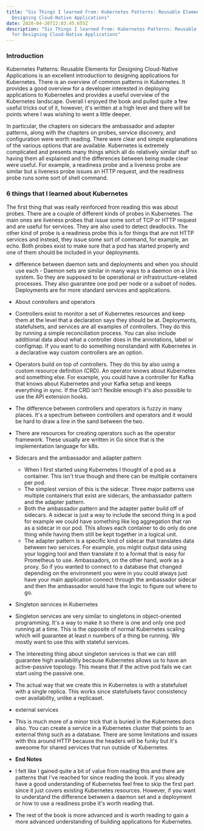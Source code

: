 ```yaml
---
title: "Six Things I learned From: Kubernetes Patterns: Reusable Elements for
  Designing Cloud-Native Applications"
date: 2020-04-26T22:03:45.655Z
description: "Six Things I learned From: Kubernetes Patterns: Reusable Elements
  for Designing Cloud-Native Applications"
---
```

###  Introduction

Kubernetes Patterns: Reusable Elements for Designing Cloud-Native Applications is an excellent introduction to designing applications for Kubernetes. There is an overview of common patterns in Kubernetes. It provides a good overview for a developer interested in deploying applications to Kubernetes and provides a useful overview of the Kubernetes landscape. Overall I enjoyed the book and pulled quite a few useful tricks out of it, however, it's written at a high level and there will be points where I was wishing to went a little deeper.

 In particular, the chapters on sidecars the ambassador and adapter patterns, along with the chapters on probes, service discovery, and configuration were worth reading. There were clear and simple explanations of the various options that are available. Kubernetes is extremely complicated and presents many things which all do relatively similar stuff so having them all explained and the differences between being made clear were useful. For example, a readiness probe and a liveness probe are similar but a liveness probe issues an HTTP request, and the readiness probe runs some sort of shell command.

  ### 6 things that I learned about Kubernetes
  The first thing that was really reinforced from reading this was about probes. There are a couple of different kinds of probes in Kubernetes. The main ones are liveness probes that issue some sort of TCP or HTTP request and are useful for services. They are also used to detect deadlocks. The other kind of probe is a readiness probe this is for things that are not HTTP services and instead, they issue some sort of command, for example, an echo. Both probes exist to make sure that a pod has started properly and one of them should be included in your deployments.
* difference between daemon sets and deployments and when you should use each - Daemon sets are similar in many ways to a daemon on a Unix system. So they are supposed to be operational or infrastructure-related processes. They also guarantee one pod per node or a subset of nodes. Deployments are for more standard services and applications.
* About controllers and operators
* Controllers exist to monitor a set of Kubernetes resources and keep them at the level that a declaration says they should be at. Deployments, statefulsets, and services are all examples of controllers. They do this by running a simple reconciliation process. You can also include additional data about what a controller does in the annotations, label or configmap. If you want to do something nonstandard with Kubernetes in a declarative way custom controllers are an option.
* Operators build on top of controllers. They do this by also using a custom resource definition (CRD). An operator knows about Kubernetes and something else. For example, you could have a controller for Kafka that knows about Kubernetes and your Kafka setup and keeps everything in sync. If the CRD isn't flexible enough it's also possible to use the API extension hooks.
* The difference between controllers and operators is fuzzy in many places. It's a spectrum between controllers and operators and it would be hard to draw a line in the sand between the two.
* There are resources for creating operators such as the operator framework. These usually are written in Go since that is the implementation language for k8s.
* Sidecars and the ambassador and adapter pattern

  * When I first started using Kubernetes I thought of a pod as a container. This isn't true though and there can be multiple containers per pod.
  * The simplest version of this is the sidecar. Three major patterns use multiple containers that exist are sidecars, the ambassador pattern and the adapter pattern.
  * Both the ambassador pattern and the adapter patter build off of sidecars. A sidecar is just a way to include the second thing in a pod for example we could have something like log aggregation that ran as a sidecar in our pod. This allows each container to do only do one thing while having them still be kept together in a logical unit.
  * The adapter pattern is a specific kind of sidecar that translates data between two services. For example, you might output data using your logging tool and then translate it to a format that is easy for Prometheus to use. Ambassadors, on the other hand, work as a proxy. So if you wanted to connect to a database that changed depending on the environment you were in you could always just have your main application connect through the ambassador sidecar and then the ambassador would have the logic to figure out where to go.
* Singleton services in Kubernetes
* Singleton services are very similar to singletons in object-oriented programming. It's a way to make it so there is one and only one pod running at a time. This is the opposite of normal Kubernetes scaling which will guarantee at least n numbers of a thing be running. We mostly want to use this with stateful services.
* The interesting thing about singleton services is that we can still guarantee high availability because Kubernetes allows us to have an active-passive topology. This means that if the active pod fails we can start using the passive one.
* The actual way that we create this in Kubernetes is with a statefulset with a single replica. This works since statefulsets favor consistency over availability, unlike a replicaset.
* external services
* This is much more of a minor trick that is buried in the Kubernetes docs also. You can create a service in a Kubernetes cluster that points to an external thing such as a database. There are some limitations and issues with this around HTTP because the headers will be funky but it's awesome for shared services that run outside of Kubernetes.
* **End Notes**
* I felt like I gained quite a bit of value from reading this and there are patterns that I've reached for since reading the book. If you already have a good understanding of Kubernetes feel free to skip the first part since it just covers existing Kubernetes resources. However, if you want to understand the difference between a daemon set and a deployment or how to use a readiness probe it's worth reading that.
* The rest of the book is more advanced and is worth reading to gain a more advanced understanding of building applications for Kubernetes.